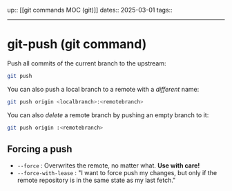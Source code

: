 up:: [[git commands MOC (git)]]
dates:: 2025-03-01
tags:: 

---

# git-push (git command)

Push all commits of the current branch to the upstream:
```bash
git push
```

You can also push a local branch to a remote with a _different_ name:
```bash
git push origin <localbranch>:<remotebranch>
```

You can also _delete_ a remote branch by pushing an empty branch to it:
```bash
git push origin :<remotebranch>
```


## Forcing a push
- `--force` : Overwrites the remote, no matter what. **Use with care!**
- `--force-with-lease` : "I want to force push my changes, but only if the remote repository is in the same state as my last fetch."
